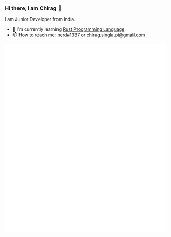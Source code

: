 ### Hi there, I am Chirag 👋


I am Junior Developer from India.
- 🌱 I’m currently learning [Rust Programming Language](https://www.rust-lang.org/)
- 📫 How to reach me: [nerd#1337]() or chirag.singla.pi@gmail.com
<a href="https://github.com/chirag-droid">
  <img align="center" src="https://github.com/chirag-droid/github-stats/blob/master/generated/overview.svg" alt="Anurag's github stats" />
</a>
<a href="https://github.com/chirag-droid">
  <img align="center" src="https://github.com/chirag-droid/github-stats/blob/master/generated/languages.svg" />
</a>
